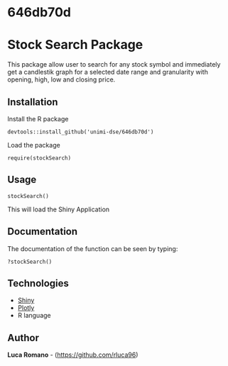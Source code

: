 # 646db70d

# Stock Search Package

This package allow user to search for any stock symbol and immediately get a candlestik graph for a selected date range and granularity with opening, high, low and closing price.

## Installation 

Install the R package 

```
devtools::install_github('unimi-dse/646db70d')
```
Load the package

```
require(stockSearch)
```
## Usage

```
stockSearch()
```
This will load the Shiny Application

## Documentation

The documentation of the function can be seen by typing:
```
?stockSearch()
```
## Technologies
* [Shiny](https://shiny.rstudio.com/)
* [Plotly](https://plot.ly/)
* R language
## Author
**Luca Romano** - (https://github.com/rluca96)
